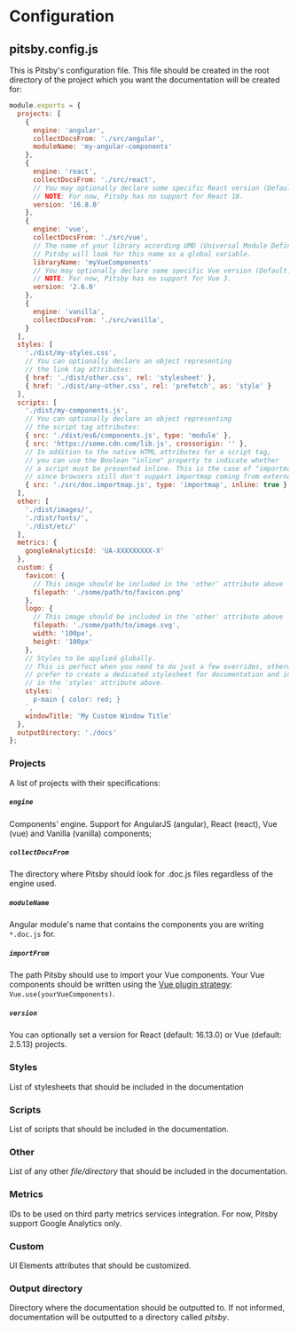 # Configuration

## pitsby.config.js

This is Pitsby's configuration file. This file should be created in the root directory of the project which you want the documentation will be created for:

``` javascript
module.exports = {
  projects: [
    {
      engine: 'angular',
      collectDocsFrom: './src/angular',
      moduleName: 'my-angular-components'
    },
    {
      engine: 'react',
      collectDocsFrom: './src/react',
      // You may optionally declare some specific React version (Default: 16.13.0)
      // NOTE: For now, Pitsby has no support for React 18.
      version: '16.8.0'
    },
    {
      engine: 'vue',
      collectDocsFrom: './src/vue',
      // The name of your library according UMD (Universal Module Definition).
      // Pitsby will look for this name as a global variable.
      libraryName: 'myVueComponents'
      // You may optionally declare some specific Vue version (Default: 2.5.13)
      // NOTE: For now, Pitsby has no support for Vue 3.
      version: '2.6.0'
    },
    {
      engine: 'vanilla',
      collectDocsFrom: './src/vanilla',
    }
  ],
  styles: [
    './dist/my-styles.css',
    // You can optionally declare an object representing
    // the link tag attributes:
    { href: './dist/other.css', rel: 'stylesheet' },
    { href: './dist/any-other.css', rel: 'prefetch', as: 'style' }
  ],
  scripts: [
    './dist/my-components.js',
    // You can optionally declare an object representing
    // the script tag attributes:
    { src: './dist/es6/components.js', type: 'module' },
    { src: 'https://some.cdn.com/lib.js', crossorigin: '' },
    // In addition to the native HTML attributes for a script tag,
    // you can use the Boolean "inline" property to indicate whether
    // a script must be presented inline. This is the case of "importmaps",
    // since browsers still don't support importmap coming from external sources.
    { src: './src/doc.importmap.js', type: 'importmap', inline: true }
  ],
  other: [
    './dist/images/',
    './dist/fonts/',
    './dist/etc/'
  ],
  metrics: {
    googleAnalyticsId: 'UA-XXXXXXXXX-X'
  },
  custom: {
    favicon: {
      // This image should be included in the 'other' attribute above
      filepath: './some/path/to/favicon.png'
    },
    logo: {
      // This image should be included in the 'other' attribute above
      filepath: './some/path/to/image.svg',
      width: '100px',
      height: '100px'
    },
    // Styles to be applied globally.
    // This is perfect when you need to do just a few overrides, otherwise,
    // prefer to create a dedicated stylesheet for documentation and include it
    // in the 'styles' attribute above.
    styles: `
      p-main { color: red; }
    `,
    windowTitle: 'My Custom Window Title'
  },
  outputDirectory: './docs'
};

```

### Projects
A list of projects with their specifications:

##### `engine`
Components' engine. Support for AngularJS (angular), React (react), Vue (vue) and Vanilla (vanilla) components;

##### `collectDocsFrom`
The directory where Pitsby should look for .doc.js files regardless of the engine used.

##### `moduleName`
Angular module's name that contains the components you are writing `*.doc.js` for.

##### `importFrom`
The path Pitsby should use to import your Vue components. Your Vue components should be written using the [Vue plugin strategy](https://vuejs.org/v2/guide/plugins.html): `Vue.use(yourVueComponents)`.

##### `version`
You can optionally set a version for React (default: 16.13.0) or Vue (default: 2.5.13) projects.

### Styles
List of stylesheets that should be included in the documentation

### Scripts
List of scripts that should be included in the documentation.

### Other
List of any other *file/directory* that should be included in the documentation.

### Metrics
IDs to be used on third party metrics services integration. For now, Pitsby support Google Analytics only.

### Custom
UI Elements attributes that should be customized.

### Output directory
Directory where the documentation should be outputted to. If not informed, documentation will be outputted to a directory called *pitsby*.
